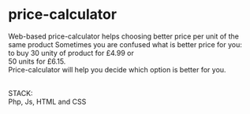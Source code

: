 price-calculator
================

Web-based price-calculator helps choosing better price per unit of the same product
Sometimes you are confused what is better price for you: <br>to buy 30 unity of product for £4.99 or<br> 50 units for £6.15.
<br>Price-calculator will help you decide which option is better for you.

<br>STACK:<br>
Php, Js, HTML and CSS
